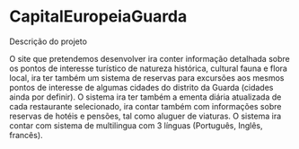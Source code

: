 # CapitalEuropeiaGuarda

Descrição do projeto

O site que pretendemos desenvolver ira conter informação detalhada sobre os pontos
de interesse turístico de natureza histórica, cultural fauna e flora local, ira ter também 
um sistema de reservas para excursões aos mesmos pontos de interesse de algumas 
cidades do distrito da Guarda (cidades ainda por definir).
O sistema ira ter também a ementa diária atualizada de cada restaurante selecionado,
ira contar também com informações sobre reservas de hotéis e pensões, tal como
aluguer de viaturas. O sistema ira contar com sistema de multilingua com 3 línguas
(Português, Inglês, francês).

